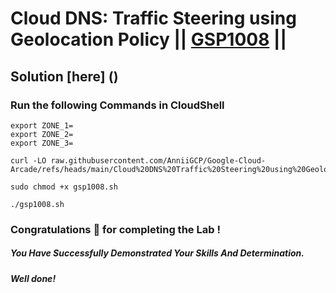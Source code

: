 # Cloud DNS: Traffic Steering using Geolocation Policy || [GSP1008](https://www.cloudskillsboost.google/focuses/28525?parent=catalog) ||

## Solution [here] ()

### Run the following Commands in CloudShell

```
export ZONE_1=
export ZONE_2=
export ZONE_3=
```
```
curl -LO raw.githubusercontent.com/AnniiGCP/Google-Cloud-Arcade/refs/heads/main/Cloud%20DNS%20Traffic%20Steering%20using%20Geolocation%20Policy/gsp1008.sh

sudo chmod +x gsp1008.sh

./gsp1008.sh
```

### Congratulations 🎉 for completing the Lab !

##### *You Have Successfully Demonstrated Your Skills And Determination.*

#### *Well done!*

 

 

